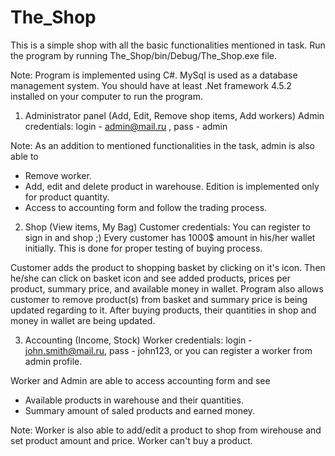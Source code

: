 # The_Shop

This is a simple shop with all the basic functionalities mentioned in task.
Run the program by running The_Shop/bin/Debug/The_Shop.exe file.

Note: Program is implemented using C#. MySql is used as a database management system.
You should have at least .Net framework 4.5.2 installed on your computer to run the program.

1) Administrator panel (Add, Edit, Remove shop items, Add workers)
Admin credentials: login - admin@mail.ru , pass - admin

Note: As an addition to mentioned functionalities in the task, admin is also able to
* Remove worker.
* Add, edit and delete product in warehouse. Edition is implemented only for product quantity.
* Access to accounting form and follow the trading process.

2) Shop (View items, My Bag)
Customer credentials: You can register to sign in and shop ;)
Every customer has 1000$ amount in his/her wallet initially. This is done for proper testing of buying process.

Customer adds the product to shopping basket by clicking on it's icon.
Then he/she can click on basket icon and see added products, prices per product, summary price, and available money in wallet.
Program also allows customer to remove product(s) from basket and summary price is being updated regarding to it.
After buying products, their quantities in shop and money in wallet are being updated.

3) Accounting (Income, Stock)
Worker credentials: login - john.smith@mail.ru, pass - john123, or you can register a worker from admin profile.

Worker and Admin are able to access accounting form and see
* Available products in warehouse and their quantities.
* Summary amount of saled products and earned money.

Note: Worker is also able to add/edit a product to shop from wirehouse and set product amount and price.
Worker can't buy a product.
